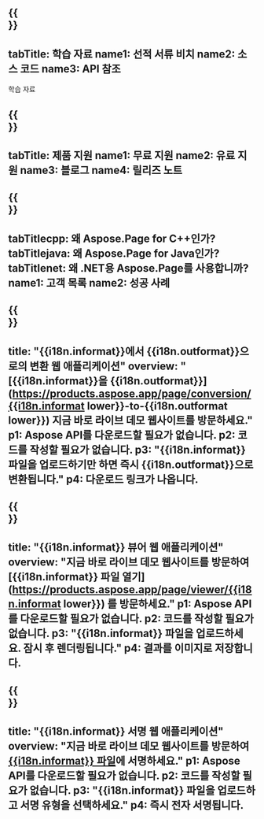 ﻿---
translation: true
deploy: false
---

{{<section learningresources>}}
---
tabTitle: 학습 자료
name1: 선적 서류 비치
name2: 소스 코드
name3: API 참조
---

학습 자료

{{<section support>}}
---
tabTitle: 제품 지원
name1: 무료 지원
name2: 유료 지원
name3: 블로그
name4: 릴리즈 노트
---

{{<section why>}}
---
tabTitlecpp: 왜 Aspose.Page for C++인가?
tabTitlejava: 왜 Aspose.Page for Java인가?
tabTitlenet: 왜 .NET용 Aspose.Page를 사용합니까?
name1: 고객 목록
name2: 성공 사례
---

{{<section widgetbackup>}}
---
title: "{{i18n.informat}}에서 {{i18n.outformat}}으로의 변환 웹 애플리케이션"
overview: "[{{i18n.informat}}을 {{i18n.outformat}}](https://products.aspose.app/page/conversion/{{i18n.informat lower}}-to-{{i18n.outformat lower}}) 지금 바로 라이브 데모 웹사이트를 방문하세요."
p1: Aspose API를 다운로드할 필요가 없습니다.
p2: 코드를 작성할 필요가 없습니다.
p3: "{{i18n.informat}} 파일을 업로드하기만 하면 즉시 {{i18n.outformat}}으로 변환됩니다."
p4: 다운로드 링크가 나옵니다.
---

{{<section widgetbackupview>}}
---
title: "{{i18n.informat}} 뷰어 웹 애플리케이션"
overview: "지금 바로 라이브 데모 웹사이트를 방문하여 [{{i18n.informat}} 파일 열기](https://products.aspose.app/page/viewer/{{i18n.informat lower}}) 를 방문하세요."
p1: Aspose API를 다운로드할 필요가 없습니다.
p2: 코드를 작성할 필요가 없습니다.
p3: "{{i18n.informat}} 파일을 업로드하세요. 잠시 후 렌더링됩니다."
p4: 결과를 이미지로 저장합니다.
---

{{<section widgetbackupsign>}}
---
title: "{{i18n.informat}} 서명 웹 애플리케이션"
overview: "지금 바로 라이브 데모 웹사이트를 방문하여 [{{i18n.informat}} 파일](https://products.aspose.app/page/signature/xps)에 서명하세요."
p1: Aspose API를 다운로드할 필요가 없습니다.
p2: 코드를 작성할 필요가 없습니다.
p3: "{{i18n.informat}} 파일을 업로드하고 서명 유형을 선택하세요."
p4: 즉시 전자 서명됩니다.
---